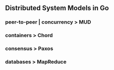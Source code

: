 ## Distributed System Models in Go
### peer-to-peer | concurrency > MUD
### containers > Chord
### consensus > Paxos
### databases > MapReduce
